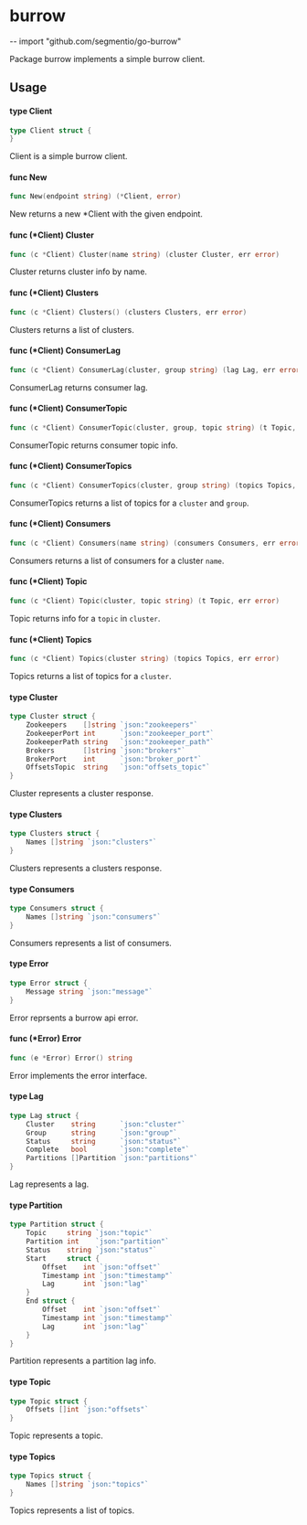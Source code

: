 # burrow
--
    import "github.com/segmentio/go-burrow"

Package burrow implements a simple burrow client.

## Usage

#### type Client

```go
type Client struct {
}
```

Client is a simple burrow client.

#### func  New

```go
func New(endpoint string) (*Client, error)
```
New returns a new *Client with the given endpoint.

#### func (*Client) Cluster

```go
func (c *Client) Cluster(name string) (cluster Cluster, err error)
```
Cluster returns cluster info by name.

#### func (*Client) Clusters

```go
func (c *Client) Clusters() (clusters Clusters, err error)
```
Clusters returns a list of clusters.

#### func (*Client) ConsumerLag

```go
func (c *Client) ConsumerLag(cluster, group string) (lag Lag, err error)
```
ConsumerLag returns consumer lag.

#### func (*Client) ConsumerTopic

```go
func (c *Client) ConsumerTopic(cluster, group, topic string) (t Topic, err error)
```
ConsumerTopic returns consumer topic info.

#### func (*Client) ConsumerTopics

```go
func (c *Client) ConsumerTopics(cluster, group string) (topics Topics, err error)
```
ConsumerTopics returns a list of topics for a `cluster` and `group`.

#### func (*Client) Consumers

```go
func (c *Client) Consumers(name string) (consumers Consumers, err error)
```
Consumers returns a list of consumers for a cluster `name`.

#### func (*Client) Topic

```go
func (c *Client) Topic(cluster, topic string) (t Topic, err error)
```
Topic returns info for a `topic` in `cluster`.

#### func (*Client) Topics

```go
func (c *Client) Topics(cluster string) (topics Topics, err error)
```
Topics returns a list of topics for a `cluster`.

#### type Cluster

```go
type Cluster struct {
	Zookeepers    []string `json:"zookeepers"`
	ZookeeperPort int      `json:"zookeeper_port"`
	ZookeeperPath string   `json:"zookeeper_path"`
	Brokers       []string `json:"brokers"`
	BrokerPort    int      `json:"broker_port"`
	OffsetsTopic  string   `json:"offsets_topic"`
}
```

Cluster represents a cluster response.

#### type Clusters

```go
type Clusters struct {
	Names []string `json:"clusters"`
}
```

Clusters represents a clusters response.

#### type Consumers

```go
type Consumers struct {
	Names []string `json:"consumers"`
}
```

Consumers represents a list of consumers.

#### type Error

```go
type Error struct {
	Message string `json:"message"`
}
```

Error reprsents a burrow api error.

#### func (*Error) Error

```go
func (e *Error) Error() string
```
Error implements the error interface.

#### type Lag

```go
type Lag struct {
	Cluster    string      `json:"cluster"`
	Group      string      `json:"group"`
	Status     string      `json:"status"`
	Complete   bool        `json:"complete"`
	Partitions []Partition `json:"partitions"`
}
```

Lag represents a lag.

#### type Partition

```go
type Partition struct {
	Topic     string `json:"topic"`
	Partition int    `json:"partition"`
	Status    string `json:"status"`
	Start     struct {
		Offset    int `json:"offset"`
		Timestamp int `json:"timestamp"`
		Lag       int `json:"lag"`
	}
	End struct {
		Offset    int `json:"offset"`
		Timestamp int `json:"timestamp"`
		Lag       int `json:"lag"`
	}
}
```

Partition represents a partition lag info.

#### type Topic

```go
type Topic struct {
	Offsets []int `json:"offsets"`
}
```

Topic represents a topic.

#### type Topics

```go
type Topics struct {
	Names []string `json:"topics"`
}
```

Topics represents a list of topics.
